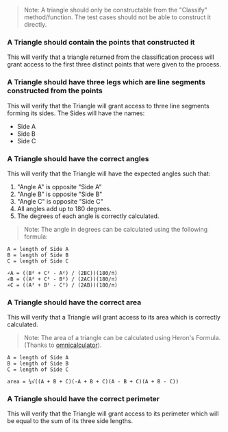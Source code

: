 <!--bl
(filemeta
    (title "What is a Triangle"))
/bl-->

> Note: A triangle should only be constructable from the "Classify" method/function. The test cases should not be able to construct it directly.

### A Triangle should contain the points that constructed it

This will verify that a triangle returned from the classification process will grant access to the first three distinct points that were given to the process.

### A Triangle should have three legs which are line segments constructed from the points

This will verify that the Triangle will grant access to three line segments forming its sides. The Sides will have the names:

- Side A
- Side B
- Side C

### A Triangle should have the correct angles

This will verify that the Triangle will have the expected angles such that:

1. "Angle A" is opposite "Side A"
1. "Angle B" is opposite "Side B"
1. "Angle C" is opposite "Side C"
1. All angles add up to 180 degrees.
1. The degrees of each angle is correctly calculated.

> Note: The angle in degrees can be calculated using the following formula:

```console
A = length of Side A
B = length of Side B
C = length of Side C

∠A = ((B² + C² - A²) / (2BC))(180/π)
∠B = ((A² + C² - B²) / (2AC))(180/π)
∠C = ((A² + B² - C²) / (2AB))(180/π)
```

### A Triangle should have the correct area

This will verify that a Triangle will grant access to its area which is correctly calculated.

> Note: The area of a triangle can be calculated using Heron's Formula. (Thanks to [omnicalculator](https://www.omnicalculator.com/math/triangle-area)).

```console
A = length of Side A
B = length of Side B
C = length of Side C

area = ¼√((A + B + C)(-A + B + C)(A - B + C)(A + B - C))
```

### A Triangle should have the correct perimeter

This will verify that the Triangle will grant access to its perimeter which will be equal to the sum of its three side lengths.